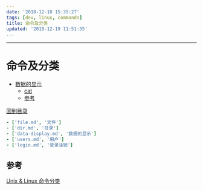 ```yaml
---
date: '2018-12-18 15:35:27'
tags: [dev, linux, commands]
title: 命令及分类
updated: '2018-12-19 11:51:35'
...
```

---
# 命令及分类
<!-- MarkdownTOCs -->

-   [数据的显示](./data-display.md)
    -   [cat](./data-display.md#cat)
    -   [参考](./data-display.md#%E5%8F%82%E8%80%83)

<!-- /MarkdownTOCs -->
[回到目录](./index.md)

```yaml
- ['file.md', '文件']
- ['dir.md', '目录']
- ['data-display.md', '数据的显示']
- ['users.md', '用户']
- ['login.md', '登录注销']
```

<a id="%E5%8F%82%E8%80%83"></a>
## 参考
[Unix & Linux 命令分类][]

[Unix & Linux 命令分类]:http://blog.sina.com.cn/s/blog_62cafbc601017ng5.html

